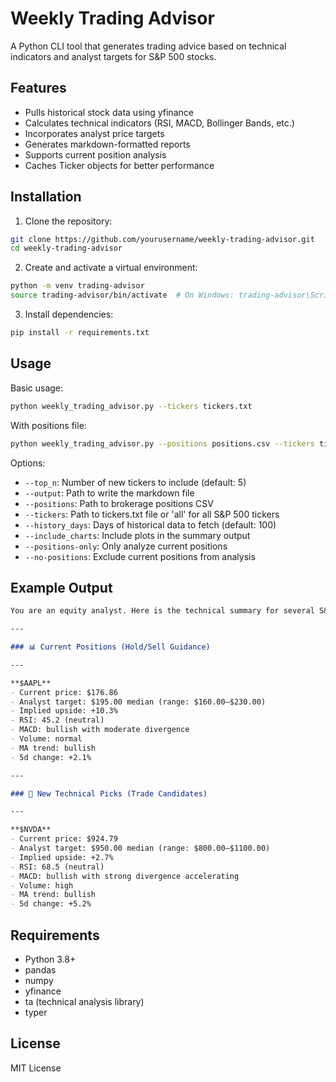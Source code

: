 # Weekly Trading Advisor

A Python CLI tool that generates trading advice based on technical indicators and analyst targets for S&P 500 stocks.

## Features

- Pulls historical stock data using yfinance
- Calculates technical indicators (RSI, MACD, Bollinger Bands, etc.)
- Incorporates analyst price targets
- Generates markdown-formatted reports
- Supports current position analysis
- Caches Ticker objects for better performance

## Installation

1. Clone the repository:
```bash
git clone https://github.com/yourusername/weekly-trading-advisor.git
cd weekly-trading-advisor
```

2. Create and activate a virtual environment:
```bash
python -m venv trading-advisor
source trading-advisor/bin/activate  # On Windows: trading-advisor\Scripts\activate
```

3. Install dependencies:
```bash
pip install -r requirements.txt
```

## Usage

Basic usage:
```bash
python weekly_trading_advisor.py --tickers tickers.txt
```

With positions file:
```bash
python weekly_trading_advisor.py --positions positions.csv --tickers tickers.txt
```

Options:
- `--top_n`: Number of new tickers to include (default: 5)
- `--output`: Path to write the markdown file
- `--positions`: Path to brokerage positions CSV
- `--tickers`: Path to tickers.txt file or 'all' for all S&P 500 tickers
- `--history_days`: Days of historical data to fetch (default: 100)
- `--include_charts`: Include plots in the summary output
- `--positions-only`: Only analyze current positions
- `--no-positions`: Exclude current positions from analysis

## Example Output

```markdown
You are an equity analyst. Here is the technical summary for several S&P 500 stocks.

---

### 📊 Current Positions (Hold/Sell Guidance)

---

**$AAPL**
- Current price: $176.86
- Analyst target: $195.00 median (range: $160.00–$230.00)
- Implied upside: +10.3%
- RSI: 45.2 (neutral)
- MACD: bullish with moderate divergence
- Volume: normal
- MA trend: bullish
- 5d change: +2.1%

---

### 🚀 New Technical Picks (Trade Candidates)

---

**$NVDA**
- Current price: $924.79
- Analyst target: $950.00 median (range: $800.00–$1100.00)
- Implied upside: +2.7%
- RSI: 68.5 (neutral)
- MACD: bullish with strong divergence accelerating
- Volume: high
- MA trend: bullish
- 5d change: +5.2%
```

## Requirements

- Python 3.8+
- pandas
- numpy
- yfinance
- ta (technical analysis library)
- typer

## License

MIT License 